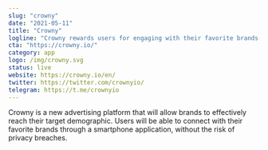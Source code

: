 ```yaml
---
slug: "crowny"
date: "2021-05-11"
title: "Crowny"
logline: "Crowny rewards users for engaging with their favorite brands--ensuring brands reach the right target audience--while protecting user privacy."
cta: "https://crowny.io/"
category: app
logo: /img/crowny.svg
status: live
website: https://crowny.io/en/
twitter: https://twitter.com/crownyio/
telegram: https://t.me/crownyio
---
```


Crowny is a new advertising platform that will allow brands to effectively reach their target demographic. Users will be able to connect with their favorite brands through a smartphone application, without the risk of privacy breaches.
